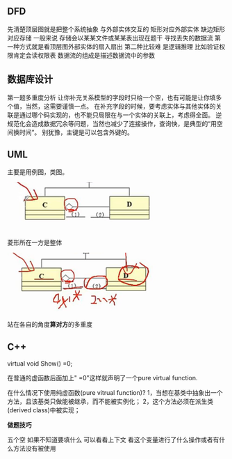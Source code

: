 ## DFD

先清楚顶层图就是把整个系统抽象 与外部实体交互的 矩形对应外部实体
缺边矩形对应存储 一般来说 存储会以某某文件或某某表出现在题干
寻找丢失的数据流 第一种方式就是看顶层图外部实体的扇入扇出 第二种比较难 是逻辑推理 比如验证权限肯定会读权限表 
数据流的组成是描述数据流中的参数

## 数据库设计

第一题多重度分析
让你补充关系模型的字段时只给一个空，也有可能是让你填多个值，当然，这需要谨慎一点。
在补充字段的时候，要考虑实体与其他实体的关联是通过哪个码实现的，也不能只局限在与一个实体的关联上，考虑得全面。
逆规范化会造成数据冗余等问题，当然也减少了连接操作，查询快，是典型的“用空间换时间”。
别犹豫，主键是可以包含外键的。

## UML

主要是用例图，类图。

![1698837079196](17软考下午题.assets\1698837079196.png)

菱形所在一方是整体

![1698837283239](17软考下午题.assets\1698837283239.png)

站在各自的角度**算对方**的多重度

## C++

 virtual void Show() =0;

在普通的虚函数后面加上" =0"这样就声明了一个pure virtual function.

在什么情况下使用纯虚函数(pure vitrual function)?
1，当想在基类中抽象出一个方法，且该基类只做能被继承，而不能被实例化；
2，这个方法必须在派生类(derived class)中被实现；

**做题技巧** 

五个空 如果不知道要填什么 可以看看上下文 看这个变量进行了什么操作或者有什么方法没有被使用
